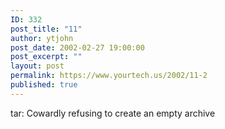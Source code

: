 ```yaml
---
ID: 332
post_title: "11"
author: ytjohn
post_date: 2002-02-27 19:00:00
post_excerpt: ""
layout: post
permalink: https://www.yourtech.us/2002/11-2
published: true
---
```

tar: Cowardly refusing to create an empty archive